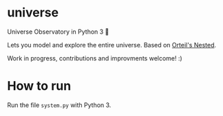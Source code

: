 # universe
Universe Observatory in Python 3 🌌

Lets you model and explore the entire universe. Based on [Orteil's Nested](http://orteil.dashnet.org/nested).

Work in progress, contributions and improvments welcome! :)


# How to run

Run the file `system.py` with Python 3.
